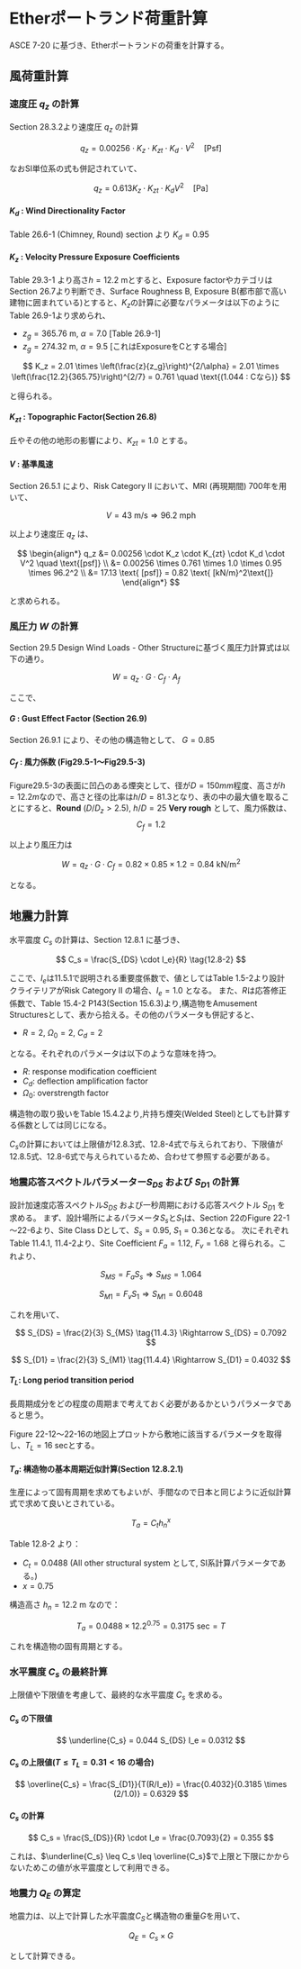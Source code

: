 # Etherポートランド荷重計算
ASCE 7-20 に基づき、Etherポートランドの荷重を計算する。

## 風荷重計算
### 速度圧 $q_z$ の計算
Section 28.3.2より速度圧 $q_z$ の計算

$$
q_z = 0.00256 \cdot K_z \cdot K_{zt} \cdot K_d \cdot V^2 \quad \text{[Psf]} \tag{28.3-1}
$$

なおSI単位系の式も併記されていて、

$$
q_z = 0.613 K_z \cdot K_{zt} \cdot K_d V^2 \quad \text{[Pa]} \tag{28.3-1}
$$

#### $K_d$ : Wind Directionality Factor
Table 26.6-1 (Chimney, Round) section より $K_d = 0.95$

#### $K_z$ : Velocity Pressure Exposure Coefficients
Table 29.3-1 より高さ$h = 12.2 \text{ m}$とすると、Exposure factorやカテゴリは Section 26.7より判断でき、Surface Roughness B, Exposure B(都市部で高い建物に囲まれている)とすると、$K_z$の計算に必要なパラメータは以下のようにTable 26.9-1より求められ、
- $z_g = 365.76 \text{ m}$, $\alpha = 7.0$ [Table 26.9-1]
- $z_g = 274.32 \text{ m}$, $\alpha = 9.5$ [これはExposureをCとする場合]

$$
K_z = 2.01 \times \left(\frac{z}{z_g}\right)^{2/\alpha} = 2.01 \times \left(\frac{12.2}{365.75}\right)^{2/7} = 0.761 \quad \text{(1.044 : Cなら)}
$$

と得られる。

#### $K_{zt}$ : Topographic Factor(Section 26.8)
丘やその他の地形の影響により、$K_{zt} = 1.0$ とする。

#### $V$ : 基準風速
Section 26.5.1 により、Risk Category II において、MRI (再現期間) 700年を用いて、


$$
V = 43 \text{ m/s} \Rightarrow 96.2 \text{ mph}
$$

以上より速度圧 $q_z$ は、

$$
\begin{align*}
q_z &= 0.00256 \cdot K_z \cdot K_{zt} \cdot K_d \cdot V^2 \quad \text{[psf]} \\
&= 0.00256 \times 0.761 \times 1.0 \times 0.95 \times 96.2^2 \\
&= 17.13 \text{ [psf]} = 0.82 \text{ [kN/m}^2\text{]}
\end{align*}
$$

と求められる。

### 風圧力 $W$ の計算
Section 29.5 Design Wind Loads - Other Structureに基づく風圧力計算式は以下の通り。

$$
W = q_z \cdot G \cdot C_f \cdot A_f \quad \tag{29.5-1}
$$

ここで、

#### $G$ : Gust Effect Factor (Section 26.9)
Section 26.9.1 により、その他の構造物として、 $G = 0.85$

#### $C_f$ : 風力係数 (Fig29.5-1～Fig29.5-3)
Figure29.5-3の表面に凹凸のある煙突として、径が$D=150mm$程度、高さが$h=12.2m$なので、高さと径の比率は$h/D = 81.3$となり、表の中の最大値を取ることにすると、**Round** ($D/D_z > 2.5$), $h/D = 25$ **Very rough** として、風力係数は、
$$C_f = 1.2$$

以上より風圧力は

$$
W = q_z \cdot G \cdot C_f = 0.82 \times 0.85 \times 1.2 = 0.84 \text{ kN/m}^2
$$

となる。

## 地震力計算
水平震度 $C_s$ の計算は、Section 12.8.1 に基づき、

$$
C_s = \frac{S_{DS} \cdot I_e}{R} \tag{12.8-2}
$$

ここで、$I_e$は11.5.1で説明される重要度係数で、値としてはTable 1.5-2より設計クライテリアがRisk Category II の場合、$I_e = 1.0$ となる。
また、$R$は応答修正係数で、Table 15.4-2 P143(Section 15.6.3)より,構造物をAmusement Structuresとして、表から拾える。その他のパラメータも併記すると、
- $R = 2$, $\Omega_0 = 2$, $C_d = 2$

となる。それぞれのパラメータは以下のような意味を持つ。
- $R$: response modification coefficient  
- $C_d$: deflection amplification factor
- $\Omega_0$: overstrength factor

構造物の取り扱いをTable 15.4.2より,片持ち煙突(Welded Steel)としても計算する係数としては同じになる。

$C_s$の計算においては上限値が12.8.3式、12.8-4式で与えられており、下限値が12.8.5式、12.8-6式で与えられているため、合わせて参照する必要がある。

### 地震応答スペクトルパラメーター$S_{DS}$ および $S_{D1}$ の計算
設計加速度応答スペクトル$S_{DS}$ および一秒周期における応答スペクトル $S_{D1}$ を求める。
まず、設計場所によるパラメータ$S_s$と$S_1$は、Section 22のFigure 22-1～22-6より、Site Class Dとして、$S_s = 0.95$, $S_1 = 0.36$となる。
次にそれぞれTable 11.4.1, 11.4-2より、Site Coefficient $F_a = 1.12$, $F_v = 1.68$ と得られる。これより、

$$
S_{MS} = F_a S_s \tag{11.4-1} \Rightarrow S_{MS} = 1.064
$$

$$
S_{M1} = F_v S_1 \tag{11.4-2} \Rightarrow S_{M1} = 0.6048
$$

これを用いて、

$$
S_{DS} = \frac{2}{3} S_{MS} \tag{11.4.3} \Rightarrow S_{DS} = 0.7092
$$

$$
S_{D1} = \frac{2}{3} S_{M1} \tag{11.4.4} \Rightarrow S_{D1} = 0.4032
$$

#### $T_L$: Long period transition period
長周期成分をどの程度の周期まで考えておく必要があるかというパラメータであると思う。

Figure 22-12〜22-16の地図上プロットから敷地に該当するパラメータを取得し、$T_L = 16 \text{ sec}$とする。

#### $T_a$: 構造物の基本周期近似計算(Section 12.8.2.1)
生産によって固有周期を求めてもよいが、手間なので日本と同じように近似計算式で求めて良いとされている。

$$
T_a = C_t h_n^x \tag{12.8-7}
$$

Table 12.8-2 より：
- $C_t = 0.0488$ (All other structural system として, SI系計算パラメータである。)
- $x = 0.75$

構造高さ $h_n = 12.2 \text{ m}$ なので：

$$
T_a = 0.0488 \times 12.2^{0.75} = 0.3175 \text{ sec} = T
$$

これを構造物の固有周期とする。

### 水平震度 $C_s$ の最終計算
上限値や下限値を考慮して、最終的な水平震度 $C_s$ を求める。

#### $C_s$ の下限値

$$
\underline{C_s} = 0.044 S_{DS} I_e = 0.0312
$$

#### $C_s$ の上限値($T \leq T_L = 0.31 < 16$ の場合)

$$
\overline{C_s} = \frac{S_{D1}}{T(R/I_e)} = \frac{0.4032}{0.3185 \times (2/1.0)} = 0.6329
$$

#### $C_s$ の計算

$$
C_s = \frac{S_{DS}}{R} \cdot I_e = \frac{0.7093}{2} = 0.355
$$

これは、$\underline{C_s} \leq C_s \leq \overline{C_s}$で上限と下限にかからないためこの値が水平震度として利用できる。

### 地震力 $Q_E$ の算定
地震力は、以上で計算した水平震度$C_S$と構造物の重量$G$を用いて、

$$
Q_E = C_s \times G
$$

として計算できる。